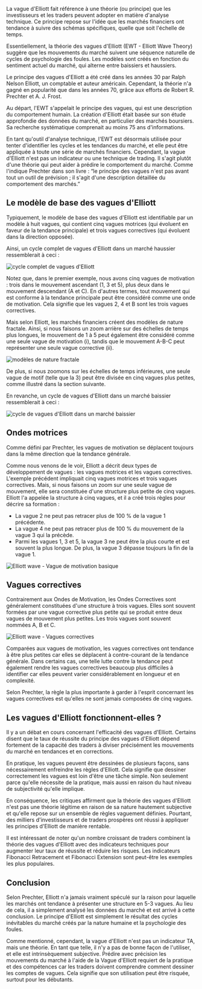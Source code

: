 La vague d'Elliott fait référence à une théorie (ou principe) que les investisseurs et les traders peuvent adopter en matière d'analyse technique. Ce principe repose sur l'idée que les marchés financiers ont tendance à suivre des schémas spécifiques, quelle que soit l'échelle de temps.

Essentiellement, la théorie des vagues d'Elliott (EWT - Elliott Wave Theory) suggère que les mouvements du marché suivent une séquence naturelle de cycles de psychologie des foules. Les modèles sont créés en fonction du sentiment actuel du marché, qui alterne entre baissiers et haussiers.

Le principe des vagues d'Elliott a été créé dans les années 30 par Ralph Nelson Elliott, un comptable et auteur américain. Cependant, la théorie n'a gagné en popularité que dans les années 70, grâce aux efforts de Robert R. Prechter et A. J. Frost.

Au départ, l'EWT s'appelait le principe des vagues, qui est une description du comportement humain. La création d'Elliott était basée sur son étude approfondie des données du marché, en particulier des marchés boursiers. Sa recherche systématique comprenait au moins 75 ans d'informations.

En tant qu'outil d'analyse technique, l'EWT est désormais utilisée pour tenter d'identifier les cycles et les tendances du marché, et elle peut être appliquée à toute une série de marchés financiers. Cependant, la vague d'Elliott n'est pas un indicateur ou une technique de trading. Il s'agit plutôt d'une théorie qui peut aider à prédire le comportement du marché. Comme l'indique Prechter dans son livre : “le principe des vagues n'est pas avant tout un outil de prévision ; il s'agit d'une description détaillée du comportement des marchés.”

## Le modèle de base des vagues d'Elliott

Typiquement, le modèle de base des vagues d'Elliott est identifiable par un modèle à huit vagues, qui contient cinq vagues motrices (qui évoluent en faveur de la tendance principale) et trois vagues correctives (qui évoluent dans la direction opposée).

Ainsi, un cycle complet de vagues d'Elliott dans un marché haussier ressemblerait à ceci :

![cycle complet de vagues d'Elliott](https://raw.githubusercontent.com/Microleadoff/content/master/lang/fr/courses/Ing%C3%A9nierie/Blockchain/Trading/0450%20-%20la%20th%C3%A9orie%20des%20vagues%20d'Elliott/images/image3.png)

Notez que, dans le premier exemple, nous avons cinq vagues de motivation : trois dans le mouvement ascendant (1, 3 et 5), plus deux dans le mouvement descendant (A et C). En d'autres termes, tout mouvement qui est conforme à la tendance principale peut être considéré comme une onde de motivation. Cela signifie que les vagues 2, 4 et B sont les trois vagues correctives.

Mais selon Elliott, les marchés financiers créent des modèles de nature fractale. Ainsi, si nous faisons un zoom arrière sur des échelles de temps plus longues, le mouvement de 1 à 5 peut également être considéré comme une seule vague de motivation (i), tandis que le mouvement A-B-C peut représenter une seule vague corrective (ii).

![modèles de nature fractale](https://raw.githubusercontent.com/Microleadoff/content/master/lang/fr/courses/Ing%C3%A9nierie/Blockchain/Trading/0450%20-%20la%20th%C3%A9orie%20des%20vagues%20d'Elliott/images/image2.png)

De plus, si nous zoomons sur les échelles de temps inférieures, une seule vague de motif (telle que la 3) peut être divisée en cinq vagues plus petites, comme illustré dans la section suivante.

En revanche, un cycle de vagues d'Elliott dans un marché baissier ressemblerait à ceci :

![cycle de vagues d'Elliott dans un marché baissier](https://raw.githubusercontent.com/Microleadoff/content/master/lang/fr/courses/Ing%C3%A9nierie/Blockchain/Trading/0450%20-%20la%20th%C3%A9orie%20des%20vagues%20d'Elliott/images/image1.png)

## Ondes motrices

Comme défini par Prechter, les vagues de motivation se déplacent toujours dans la même direction que la tendance générale.

Comme nous venons de le voir, Elliott a décrit deux types de développement de vagues : les vagues motrices et les vagues correctives. L'exemple précédent impliquait cinq vagues motrices et trois vagues correctives. Mais, si nous faisons un zoom sur une seule vague de mouvement, elle sera constituée d'une structure plus petite de cinq vagues. Elliott l'a appelée la structure à cinq vagues, et il a créé trois règles pour décrire sa formation :

- La vague 2 ne peut pas retracer plus de 100 % de la vague 1 précédente.
- La vague 4 ne peut pas retracer plus de 100 % du mouvement de la vague 3 qui la précède.
- Parmi les vagues 1, 3 et 5, la vague 3 ne peut être la plus courte et est souvent la plus longue. De plus, la vague 3 dépasse toujours la fin de la vague 1.

![Elliott wave - Vague de motivation basique](https://raw.githubusercontent.com/Microleadoff/content/master/lang/fr/courses/Ing%C3%A9nierie/Blockchain/Trading/0450%20-%20la%20th%C3%A9orie%20des%20vagues%20d'Elliott/images/image4.png)

## Vagues correctives

Contrairement aux Ondes de Motivation, les Ondes Correctives sont généralement constituées d'une structure à trois vagues. Elles sont souvent formées par une vague corrective plus petite qui se produit entre deux vagues de mouvement plus petites. Les trois vagues sont souvent nommées A, B et C.

![Elliott wave - Vagues correctives](https://raw.githubusercontent.com/Microleadoff/content/master/lang/fr/courses/Ing%C3%A9nierie/Blockchain/Trading/0450%20-%20la%20th%C3%A9orie%20des%20vagues%20d'Elliott/images/image5.png)

Comparées aux vagues de motivation, les vagues correctives ont tendance à être plus petites car elles se déplacent à contre-courant de la tendance générale. Dans certains cas, une telle lutte contre la tendance peut également rendre les vagues correctives beaucoup plus difficiles à identifier car elles peuvent varier considérablement en longueur et en complexité.

Selon Prechter, la règle la plus importante à garder à l'esprit concernant les vagues correctives est qu'elles ne sont jamais composées de cinq vagues.

## Les vagues d'Elliott fonctionnent-elles ?

Il y a un débat en cours concernant l'efficacité des vagues d'Elliott. Certains disent que le taux de réussite du principe des vagues d'Elliott dépend fortement de la capacité des traders à diviser précisément les mouvements du marché en tendances et en corrections. 

En pratique, les vagues peuvent être dessinées de plusieurs façons, sans nécessairement enfreindre les règles d'Elliott. Cela signifie que dessiner correctement les vagues est loin d'être une tâche simple. Non seulement parce qu'elle nécessite de la pratique, mais aussi en raison du haut niveau de subjectivité qu'elle implique.

En conséquence, les critiques affirment que la théorie des vagues d'Elliott n'est pas une théorie légitime en raison de sa nature hautement subjective et qu'elle repose sur un ensemble de règles vaguement définies. Pourtant, des milliers d'investisseurs et de traders prospères ont réussi à appliquer les principes d'Elliott de manière rentable.

Il est intéressant de noter qu'un nombre croissant de traders combinent la théorie des vagues d'Elliott avec des indicateurs techniques pour augmenter leur taux de réussite et réduire les risques. Les indicateurs Fibonacci Retracement et Fibonacci Extension sont peut-être les exemples les plus populaires.

## Conclusion

Selon Prechter, Elliott n'a jamais vraiment spéculé sur la raison pour laquelle les marchés ont tendance à présenter une structure en 5-3 vagues. Au lieu de cela, il a simplement analysé les données du marché et est arrivé à cette conclusion. Le principe d'Elliott est simplement le résultat des cycles inévitables du marché créés par la nature humaine et la psychologie des foules.

Comme mentionné, cependant, la vague d'Elliott n'est pas un indicateur TA, mais une théorie. En tant que telle, il n'y a pas de bonne façon de l'utiliser, et elle est intrinsèquement subjective. Prédire avec précision les mouvements du marché à l'aide de la Vague d'Elliott requiert de la pratique et des compétences car les traders doivent comprendre comment dessiner les comptes de vagues. Cela signifie que son utilisation peut être risquée, surtout pour les débutants.